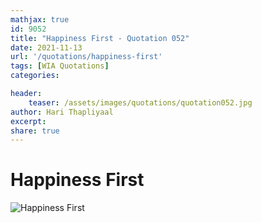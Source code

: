 ```yaml
---
mathjax: true
id: 9052
title: "Happiness First - Quotation 052"
date: 2021-11-13
url: '/quotations/happiness-first'
tags: [WIA Quotations] 
categories: 

header:
    teaser: /assets/images/quotations/quotation052.jpg
author: Hari Thapliyaal 
excerpt:
share: true 
---
```


# Happiness First

![Happiness First](/assets/images/quotations/quotation052.jpg)
